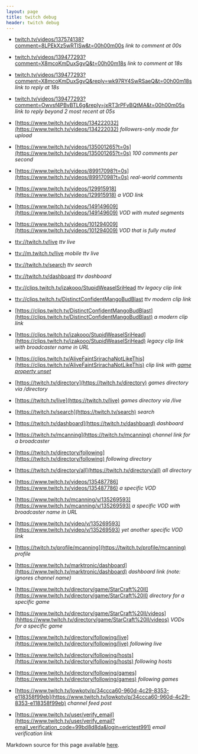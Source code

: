 ```yaml
---
layout: page
title: twitch debug
header: twitch debug
---
```


* [twitch.tv/videos/137574138?comment=8LPEkXz5wRTlSw&t=00h00m00s](https://www.twitch.tv/videos/137574138?comment=8LPEkXz5wRTlSw&t=00h00m00s) *link to comment at 00s*
* [twitch.tv/videos/139477293?comment=X8mcoKmDuxSgvQ&t=00h00m18s](https://www.twitch.tv/videos/139477293?comment=X8mcoKmDuxSgvQ&t=00h00m18s) *link to comment at 18s*
* [twitch.tv/videos/139477293?comment=X8mcoKmDuxSgvQ&reply=wk97RY4SwRSaeQ&t=00h00m18s](https://www.twitch.tv/videos/139477293?comment=X8mcoKmDuxSgvQ&reply=wk97RY4SwRSaeQ&t=00h00m18s) *link to reply at 18s*
* [twitch.tv/videos/139477293?comment=Owvsf4PBvBTL6g&reply=jxRT3rPFvBQtMA&t=00h00m05s](https://www.twitch.tv/videos/139477293?comment=Owvsf4PBvBTL6g&reply=jxRT3rPFvBQtMA&t=00h00m05s) *link to reply beyond 2 most recent at 05s*

* [https://www.twitch.tv/videos/134222032](https://www.twitch.tv/videos/134222032) *followers-only mode for upload*
* [https://www.twitch.tv/videos/135001265?t=0s](https://www.twitch.tv/videos/135001265?t=0s) *100 comments per second*
* [https://www.twitch.tv/videos/89917098?t=0s](https://www.twitch.tv/videos/89917098?t=0s) *real-world comments*
* [https://www.twitch.tv/videos/129915918](https://www.twitch.tv/videos/129915918) *a VOD link*

* [https://www.twitch.tv/videos/149149609](https://www.twitch.tv/videos/149149609) *VOD with muted segments*
* [https://www.twitch.tv/videos/101294009](https://www.twitch.tv/videos/101294009) *VOD that is fully muted*

* [ttv://twitch.tv/live](ttv://twitch.tv/live) *ttv live*
* [ttv://m.twitch.tv/live](ttv://m.twitch.tv/live) *mobile ttv live*
* [ttv://twitch.tv/search](ttv://twitch.tv/search) *ttv search*
* [ttv://twitch.tv/dashboard](ttv://twitch.tv/dashboard) *ttv dashboard*
* [ttv://clips.twitch.tv/izakooo/StupidWeaselSriHead](ttv://clips.twitch.tv/izakooo/StupidWeaselSriHead) *ttv legacy clip link*
* [ttv://clips.twitch.tv/DistinctConfidentMangoBudBlast](ttv://clips.twitch.tv/DistinctConfidentMangoBudBlast) *ttv modern clip link*

* [https://clips.twitch.tv/DistinctConfidentMangoBudBlast](https://clips.twitch.tv/DistinctConfidentMangoBudBlast) *a modern clip link*
* [https://clips.twitch.tv/izakooo/StupidWeaselSriHead](https://clips.twitch.tv/izakooo/StupidWeaselSriHead) *legacy clip link with broadcaster name in URL*
* [https://clips.twitch.tv/AliveFaintSrirachaNotLikeThis](https://clips.twitch.tv/AliveFaintSrirachaNotLikeThis) *clip link with [game property unset][2]*
* [https://twitch.tv/directory](https://twitch.tv/directory) *games directory via /directory*
* [https://twitch.tv/live](https://twitch.tv/live) *games directory via /live*
* [https://twitch.tv/search](https://twitch.tv/search) *search*
* [https://twitch.tv/dashboard](https://twitch.tv/dashboard) *dashboard*
* [https://twitch.tv/mcanning](https://twitch.tv/mcanning) *channel link for a broadcaster*
* [https://twitch.tv/directory/following](https://twitch.tv/directory/following) *following directory*
* [https://twitch.tv/directory/all](https://twitch.tv/directory/all) *all directory*
* [https://www.twitch.tv/videos/135487786](https://www.twitch.tv/videos/135487786) *a specific VOD*
* [https://www.twitch.tv/mcanning/v/135269593](https://www.twitch.tv/mcanning/v/135269593) *a specific VOD with broadcaster name in URL*
* [https://www.twitch.tv/video/v/135269593](https://www.twitch.tv/video/v/135269593) *yet another specific VOD link*
* [https://twitch.tv/profile/mcanning](https://twitch.tv/profile/mcanning) *profile*
* [https://www.twitch.tv/marktronic/dashboard](https://www.twitch.tv/marktronic/dashboard) *dashboard link (note: ignores channel name)*
* [https://www.twitch.tv/directory/game/StarCraft%20II](https://www.twitch.tv/directory/game/StarCraft%20II) *directory for a specific game*
* [https://www.twitch.tv/directory/game/StarCraft%20II/videos](hhttps://www.twitch.tv/directory/game/StarCraft%20II/videos) *VODs for a specific game*
* [https://www.twitch.tv/directory/following/live](https://www.twitch.tv/directory/following/live) *following live*
* [https://www.twitch.tv/directory/following/hosts](https://www.twitch.tv/directory/following/hosts) *following hosts*
* [https://www.twitch.tv/directory/following/games](https://www.twitch.tv/directory/following/games) *following games*
* [https://www.twitch.tv/lowkotv/p/34ccca60-960d-4c29-8353-e118358f99eb](https://www.twitch.tv/lowkotv/p/34ccca60-960d-4c29-8353-e118358f99eb) *channel feed post*
* [https://www.twitch.tv/user/verify_email](https://www.twitch.tv/user/verify_email?email_verification_code=99bd8d8da&login=erictest991) *email verification link*

Markdown source for this page available [here][1].

[1]: https://raw.githubusercontent.com/markcerqueira/markcerqueira.github.com/master/twitch.md
[2]: https://clips.twitch.tv/api/v1/clips/AliveFaintSrirachaNotLikeThis

<!-- 
Template for adding a new one:
* []() **
-->